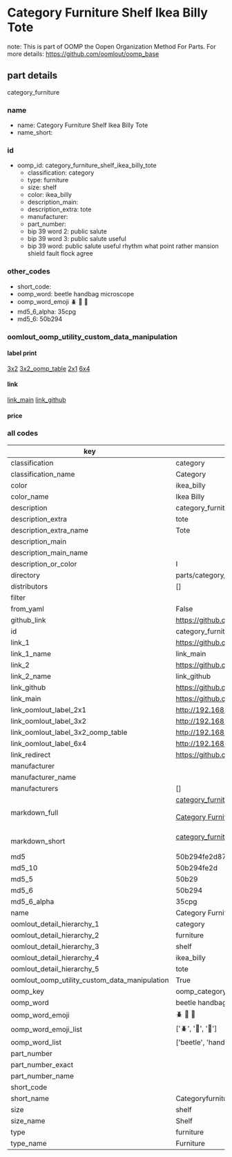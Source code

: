 # Category Furniture Shelf Ikea Billy Tote  

note: This is part of OOMP the Oopen Organization Method For Parts. For more details: https://github.com/oomlout/oomp_base

##  part details
  



category_furniture



### name
* name: Category Furniture Shelf Ikea Billy Tote
* name_short: 
### id
* oomp_id: category_furniture_shelf_ikea_billy_tote
  * classification: category
  * type: furniture
  * size: shelf
  * color: ikea_billy
  * description_main: 
  * description_extra: tote
  * manufacturer: 
  * part_number: 
  * bip 39 word 2: public salute
  * bip 39 word 3: public salute useful
  * bip 39 word: public salute useful rhythm what point rather mansion shield fault flock agree

### other_codes
* short_code: 
* oomp_word: beetle handbag microscope
* oomp_word_emoji :beetle: :handbag: :microscope:
* md5_6_alpha: 35cpg
* md5_6: 50b294






### oomlout_oomp_utility_custom_data_manipulation
#### label print
[3x2](http://192.168.1.245:1112/?label=oomp%2035cpg)
[3x2_oomp_table](http://192.168.1.108:1112/?label=oomp%2035cpg)
[2x1](http://192.168.1.242:1112/?label=oomp%2035cpg)
[6x4](http://192.168.1.55:1112/?label=oomp%2035cpg)    

#### link

[link_main](https://github.com/oomlout/oomlout_oomp_version_1_messy/tree/main/parts/category_furniture_shelf_ikea_billy_tote) [link_github](https://github.com/oomlout/oomlout_oomp_version_1_messy/tree/main/parts/category_furniture_shelf_ikea_billy_tote)                             

#### price







### all codes 
| key | value |  
| --- | --- |  
| classification | category |  
| classification_name | Category |  
| color | ikea_billy |  
| color_name | Ikea Billy |  
| description | category_furniture |  
| description_extra | tote |  
| description_extra_name | Tote |  
| description_main |  |  
| description_main_name |  |  
| description_or_color | I  |  
| directory | parts/category_furniture_shelf_ikea_billy_tote |  
| distributors | [] |  
| filter |  |  
| from_yaml | False |  
| github_link | https://github.com/oomlout/oomlout_oomp_part_src/tree/main/parts/category_furniture_shelf_ikea_billy_tote |  
| id | category_furniture_shelf_ikea_billy_tote |  
| link_1 | https://github.com/oomlout/oomlout_oomp_version_1_messy/tree/main/parts/category_furniture_shelf_ikea_billy_tote |  
| link_1_name | link_main |  
| link_2 | https://github.com/oomlout/oomlout_oomp_version_1_messy/tree/main/parts/category_furniture_shelf_ikea_billy_tote |  
| link_2_name | link_github |  
| link_github | https://github.com/oomlout/oomlout_oomp_version_1_messy/tree/main/parts/category_furniture_shelf_ikea_billy_tote |  
| link_main | https://github.com/oomlout/oomlout_oomp_version_1_messy/tree/main/parts/category_furniture_shelf_ikea_billy_tote |  
| link_oomlout_label_2x1 | http://192.168.1.242:1112/?label=oomp%2035cpg |  
| link_oomlout_label_3x2 | http://192.168.1.245:1112/?label=oomp%2035cpg |  
| link_oomlout_label_3x2_oomp_table | http://192.168.1.108:1112/?label=oomp%2035cpg |  
| link_oomlout_label_6x4 | http://192.168.1.55:1112/?label=oomp%2035cpg |  
| link_redirect | https://github.com/oomlout/oomlout_oomp_version_1_messy/tree/main/parts/category_furniture_shelf_ikea_billy_tote |  
| manufacturer |  |  
| manufacturer_name |  |  
| manufacturers | [] |  
| markdown_full | [category_furniture_shelf_ikea_billy_tote](none)<br>[](none)<br>[Category Furniture Shelf Ikea Billy Tote](none)<br><br> |  
| markdown_short | [category_furniture_shelf_ikea_billy_tote](none)<br><br> |  
| md5 | 50b294fe2d87564a9d7ceb8ddfefb568 |  
| md5_10 | 50b294fe2d |  
| md5_5 | 50b29 |  
| md5_6 | 50b294 |  
| md5_6_alpha | 35cpg |  
| name | Category Furniture Shelf Ikea Billy Tote |  
| oomlout_detail_hierarchy_1 | category |  
| oomlout_detail_hierarchy_2 | furniture |  
| oomlout_detail_hierarchy_3 | shelf |  
| oomlout_detail_hierarchy_4 | ikea_billy |  
| oomlout_detail_hierarchy_5 | tote |  
| oomlout_oomp_utility_custom_data_manipulation | True |  
| oomp_key | oomp_category_furniture_shelf_ikea_billy_tote |  
| oomp_word | beetle handbag microscope |  
| oomp_word_emoji | :beetle: :handbag: :microscope: |  
| oomp_word_emoji_list | [':beetle:', ':handbag:', ':microscope:'] |  
| oomp_word_list | ['beetle', 'handbag', 'microscope'] |  
| part_number |  |  
| part_number_exact |  |  
| part_number_name |  |  
| short_code |  |  
| short_name | Categoryfurniture |  
| size | shelf |  
| size_name | Shelf |  
| type | furniture |  
| type_name | Furniture |  

